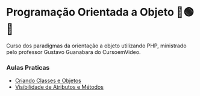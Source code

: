 # Programação Orientada a Objeto 🔵🟢🔴
 Curso dos paradigmas da orientação a objeto utilizando PHP, ministrado pelo professor Gustavo Guanabara do CursoemVideo.
 
### Aulas Praticas
- [Criando Classes e Objetos](https://github.com/FelipePinheiroRegina/phppoo/blob/main/aulas/aula001.php)
- [Visibilidade de Atributos e Métodos](https://github.com/FelipePinheiroRegina/phppoo/blob/main/aulas/aula002.php)
